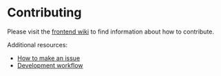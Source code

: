 # Contributing

Please visit the [frontend wiki](https://gitlab.com/TIBHannover/orkg/orkg-frontend/-/wikis/home) to find information about how to contribute.

Additional resources:

-   [How to make an issue](https://gitlab.com/TIBHannover/orkg/orkg-frontend/-/wikis/How-to-make-an-issue)
-   [Development workflow](<https://gitlab.com/TIBHannover/orkg/orkg-frontend/-/wikis/ORKG-development-workflow-(from-issue-to-implementation)>)
